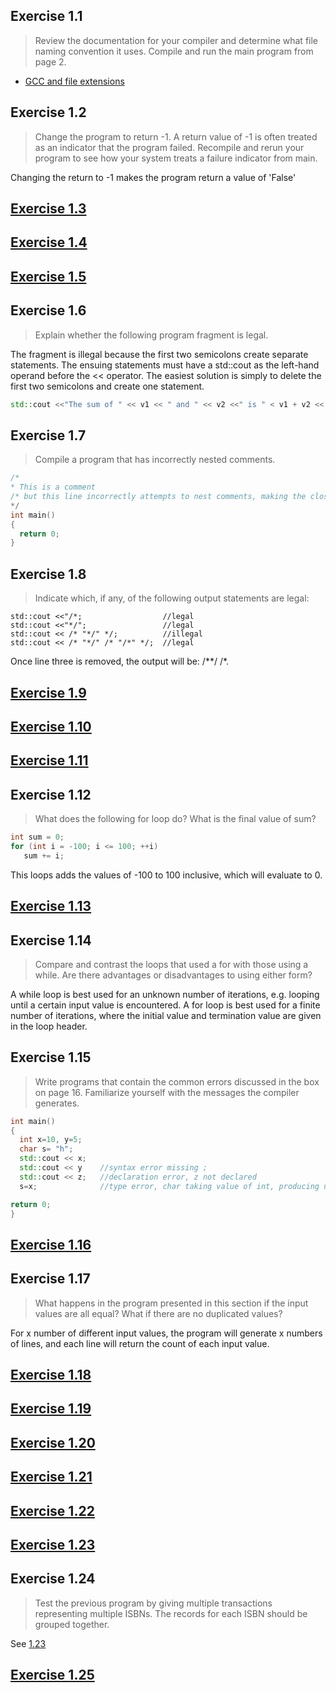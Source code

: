 
## Exercise 1.1

> Review the documentation for your compiler and determine what file naming convention it uses. Compile and run the main program from page 2.
* [GCC and file extensions](http://http://labor-liber.org/en/gnu-linux/development/index.php?diapo=extensions)

## Exercise 1.2 
> Change the program to return -1. A return value of -1 is often treated as an indicator that the program failed. Recompile and rerun your program to see how your system treats a failure indicator from main.

Changing the return to -1 makes the program return a value of 'False'

## [Exercise 1.3](https://github.com/ss-haze/cpp_primer/blob/main/ch01/1-3.cpp)

## [Exercise 1.4](https://github.com/ss-haze/cpp_primer/blob/main/ch01/1-4.cpp)

## [Exercise 1.5](https://github.com/ss-haze/cpp_primer/blob/main/ch01/1-5.cpp)

## Exercise 1.6
> Explain whether the following program fragment is legal.

The fragment is illegal because the first two semicolons create separate statements. The ensuing statements must have a std::cout as the left-hand operand before the << operator.
The easiest solution is simply to delete the first two semicolons and create one statement.

```c++
std::cout <<"The sum of " << v1 << " and " << v2 <<" is " < v1 + v2 << std::endl;
```

## Exercise 1.7
> Compile a program that has incorrectly nested comments.

```c++
/*
* This is a comment
/* but this line incorrectly attempts to nest comments, making the closing comment on the next line redundant */
*/
int main()
{
  return 0;
}
```

## Exercise 1.8
> Indicate which, if any, of the following output statements are legal:

```
std::cout <<"/*;                  //legal
std::cout <<"*/";                 //legal
std::cout << /* "*/" */;          //illegal
std::cout << /* "*/" /* "/*" */;  //legal
```
Once line three is removed, the output will be: /**/ /*.

## [Exercise 1.9](https://github.com/ss-haze/cpp_primer/blob/main/ch01/1-09.cpp)

## [Exercise 1.10](https://github.com/ss-haze/cpp_primer/blob/main/ch01/1-10.cpp)

## [Exercise 1.11](https://github.com/ss-haze/cpp_primer/blob/main/ch01/1-11.cpp)

 ## Exercise 1.12

 > What does the following for loop do? What is the final value of sum?
 ```c++
 int sum = 0;
for (int i = -100; i <= 100; ++i)
    sum += i;
```
This loops adds the values of -100 to 100 inclusive, which will evaluate to 0.


## [Exercise 1.13](https://github.com/ss-haze/cpp_primer/blob/main/ch01/1-13.cpp)

## Exercise 1.14
> Compare and contrast the loops that used a for with those using a while. Are there advantages or disadvantages to using either form?

A while loop is best used for an unknown number of iterations, e.g. looping until a certain input value is encountered. A for loop is best used for a finite number of iterations, where the initial value and termination value are given in the loop header.

## Exercise 1.15
> Write programs that contain the common errors discussed in the box on page 16. Familiarize yourself with the messages the compiler generates.

```c++
int main()
{
  int x=10, y=5;
  char s= "h";
  std::cout << x;
  std::cout << y    //syntax error missing ;
  std::cout << z;   //declaration error, z not declared
  s=x;              //type error, char taking value of int, producing unexpected output

return 0;
}
```


## [Exercise 1.16](https://github.com/ss-haze/cpp_primer/blob/main/ch01/1-16.cpp)

## Exercise 1.17
> What happens in the program presented in this section if the input values are all equal? What if there are no duplicated values?

For x number of different input values, the program will generate x numbers of lines, and each line will return the count of each input value.

## [Exercise 1.18](https://github.com/ss-haze/cpp_primer/blob/main/ch01/1-18.cpp)

## [Exercise 1.19](https://github.com/ss-haze/cpp_primer/blob/main/ch01/1-11.cpp)

## [Exercise 1.20](https://github.com/ss-haze/cpp_primer/blob/main/ch01/1-21.cpp)

## [Exercise 1.21](https://github.com/ss-haze/cpp_primer/blob/main/ch01/1-21.cpp)

## [Exercise 1.22](https://github.com/ss-haze/cpp_primer/blob/main/ch01/1-22.cpp)

## [Exercise 1.23](https://github.com/ss-haze/cpp_primer/blob/main/ch01/1-23.cpp)

## Exercise 1.24
> Test the previous program by giving multiple transactions representing multiple ISBNs. The records for each ISBN should be grouped together.

See [1.23](https://github.com/ss-haze/cpp_primer/blob/main/ch01/1-23.cpp)

## [Exercise 1.25](https://github.com/ss-haze/cpp_primer/blob/main/ch01/1-25.cpp)
















